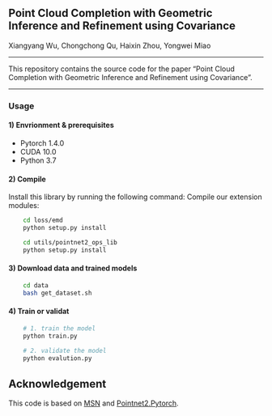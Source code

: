 ## Point Cloud Completion with Geometric Inference and Refinement using Covariance

Xiangyang Wu, Chongchong Qu, Haixin Zhou, Yongwei Miao

-----------

This repository contains the source code for the paper “Point Cloud Completion with Geometric Inference and Refinement using Covariance”.

-----


### Usage

#### 1) Envrionment & prerequisites

- Pytorch 1.4.0
- CUDA 10.0
- Python 3.7

#### 2) Compile

Install this library by running the following command:
Compile our extension modules:  

```bash
    cd loss/emd
    python setup.py install

    cd utils/pointnet2_ops_lib
    python setup.py install
```

#### 3) Download data and trained models
```bash
    cd data
    bash get_dataset.sh
```

#### 4) Train or validat
```bash
    # 1. train the model
    python train.py 
    
    # 2. validate the model
    python evalution.py
```

## Acknowledgement

This code is based on  [MSN](https://github.com/Colin97/MSN-Point-Cloud-Completion) and [Pointnet2.Pytorch](https://github.com/erikwijmans/Pointnet2_PyTorch).